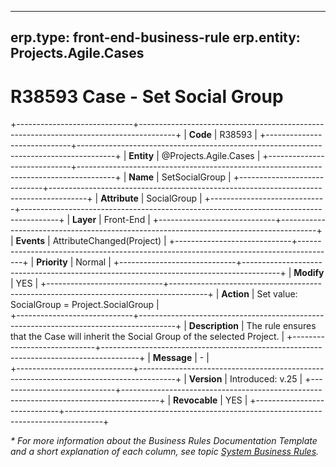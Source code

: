 ---
 erp.type: front-end-business-rule
 erp.entity: Projects.Agile.Cases
 ---
 
 # R38593 Case - Set Social Group
 +-----------------------------+---------------------------------------------------------------------------------------+
 | **Code**                    | R38593                                                                                |
 +-----------------------------+---------------------------------------------------------------------------------------+
 | **Entity**                  | @Projects.Agile.Cases                                                                 |
 +-----------------------------+---------------------------------------------------------------------------------------+
 | **Name**                    | SetSocialGroup                                                                        |
 +-----------------------------+---------------------------------------------------------------------------------------+
 | **Attribute**               | SocialGroup                                                                           |
 +-----------------------------+---------------------------------------------------------------------------------------+
 | **Layer**                   | Front-End                                                                             |
 +-----------------------------+---------------------------------------------------------------------------------------+
 | **Events**                  | AttributeChanged(Project)                                                             |
 +-----------------------------+---------------------------------------------------------------------------------------+
 | **Priority**                | Normal                                                                                |
 +-----------------------------+---------------------------------------------------------------------------------------+
 | **Modify**                  | YES                                                                                   |
 +-----------------------------+---------------------------------------------------------------------------------------+
 | **Action**                  | Set value: SocialGroup = Project.SocialGroup                                          |         
 +-----------------------------+---------------------------------------------------------------------------------------+
 | **Description**             | The rule ensures that the Case will inherit the Social Group of the selected Project. |
 +-----------------------------+---------------------------------------------------------------------------------------+
 | **Message**                 | \-                                                                                    |                         
 +-----------------------------+---------------------------------------------------------------------------------------+
 | **Version**                 | Introduced: v.25                                                                      |
 +-----------------------------+---------------------------------------------------------------------------------------+
 | **Revocable**               | YES                                                                                   |
 +-----------------------------+---------------------------------------------------------------------------------------+
 
 *\* For more information about the Business Rules Documentation Template and a short explanation of each column, see
 topic [System Business Rules](../templates/template-description-system-business-rules.md).*
